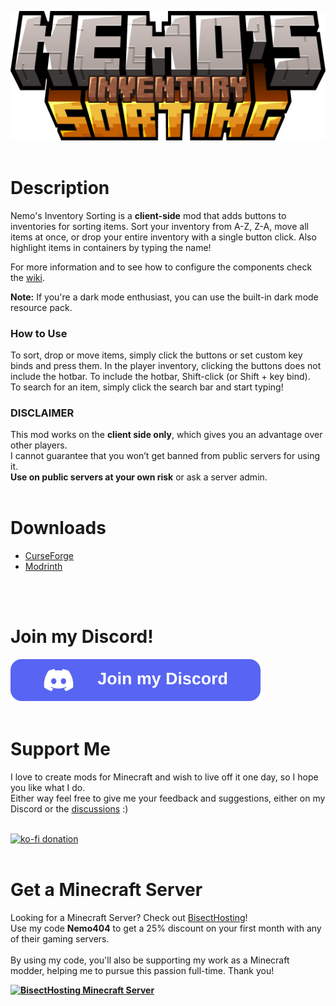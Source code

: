 ![Nemo's Inventory Sorting](https://github.com/NemoNotFound/NemoNotFound/blob/master/resources/minecraft_projects/titles/png/nemos_inventory_sorting.png?raw=true)
<br><br>

# Description
Nemo's Inventory Sorting is a **client-side** mod that adds buttons to inventories for sorting items.
Sort your inventory from A-Z, Z-A, move all items at once, or drop your entire inventory with a single button click.
Also highlight items in containers by typing the name!

For more information and to see how to configure the components check the [wiki](https://github.com/NemoNotFound/NemosInventorySorting/wiki).

**Note:** If you're a dark mode enthusiast, you can use the built-in dark mode resource pack.
<br>

### How to Use
To sort, drop or move items, simply click the buttons or set custom key binds and press them.
In the player inventory, clicking the buttons does not include the hotbar. To include the hotbar, Shift-click (or Shift + key bind). <br>
To search for an item, simply click the search bar and start typing!

### DISCLAIMER <br>
This mod works on the **client side only**, which gives you an advantage over other players. <br>
I cannot guarantee that you won’t get banned from public servers for using it. <br>
**Use on public servers at your own risk** or ask a server admin.
<br>
<br>

# Downloads
- [CurseForge](https://curseforge.com/minecraft/mc-mods/nemos-inventory-sorting)
- [Modrinth](https://modrinth.com/mod/nemos-inventory-sorting)
<br>
<br>

# Join my Discord!
[![Join my Discord](https://github.com/NemoNotFound/NemoNotFound/blob/master/resources/svg/join_discord_button.svg?raw=true)](https://discord.com/invite/yxs9dga)
<br>
<br>

# Support Me
I love to create mods for Minecraft and wish to live off it one day, so I hope you like what I do. <br>
Either way feel free to give me your feedback and suggestions, either on my Discord or the [discussions](https://github.com/NemoNotFound/NemosInventorySorting/discussions/) :)
<br><br>

[![ko-fi donation](https://ko-fi.com/img/githubbutton_sm.svg)](https://ko-fi.com/nemonotfound)
<br>
<br>

# Get a Minecraft Server
Looking for a Minecraft Server? Check out [BisectHosting](https://bisecthosting.com/Nemo404)! <br>
Use my code **Nemo404** to get a 25% discount on your first month with any of their gaming servers. <br><br>
By using my code, you'll also be supporting my work as a Minecraft modder, helping me to pursue this passion full-time. Thank you!

[**![BisectHosting Minecraft Server](https://www.bisecthosting.com/partners/custom-banners/e6d95b5e-b7fb-47eb-ad78-4dc6071a6171.png)**](https://bisecthosting.com/Nemo404)
